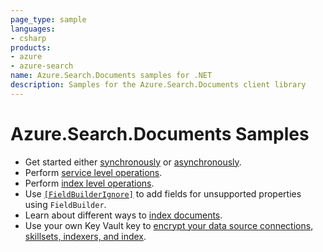 ```yaml
---
page_type: sample
languages:
- csharp
products:
- azure
- azure-search
name: Azure.Search.Documents samples for .NET
description: Samples for the Azure.Search.Documents client library
---
```


# Azure.Search.Documents Samples

- Get started either [synchronously](https://github.com/Azure/azure-sdk-for-net/blob/master/sdk/search/Azure.Search.Documents/samples/Sample01a_HelloWorld.md) or [asynchronously](https://github.com/Azure/azure-sdk-for-net/blob/master/sdk/search/Azure.Search.Documents/samples/Sample01b_HelloWorldAsync.md).
- Perform [service level operations](https://github.com/Azure/azure-sdk-for-net/blob/master/sdk/search/Azure.Search.Documents/samples/Sample02_Service.md).
- Perform [index level operations](https://github.com/Azure/azure-sdk-for-net/blob/master/sdk/search/Azure.Search.Documents/samples/Sample03_Index.md).
- Use [`[FieldBuilderIgnore]`](https://github.com/Azure/azure-sdk-for-net/blob/master/sdk/search/Azure.Search.Documents/samples/Sample04_FieldBuilderIgnore.md) to add fields for unsupported properties using `FieldBuilder`.
- Learn about different ways to [index documents](https://github.com/Azure/azure-sdk-for-net/blob/master/sdk/search/Azure.Search.Documents/samples/Sample05_IndexingDocuments.md).
- Use your own Key Vault key to [encrypt your data source connections, skillsets, indexers, and index](https://github.com/Azure/azure-sdk-for-net/blob/master/sdk/search/Azure.Search.Documents/samples/Sample06_EncryptedIndex.md).
